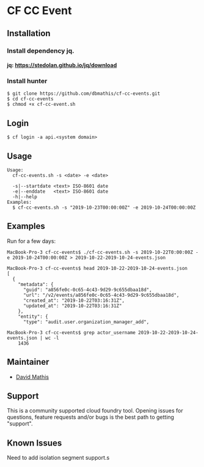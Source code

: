 # CF CC Event



## Installation

### Install dependency jq.

#### jq: https://stedolan.github.io/jq/download

### Install hunter
```
$ git clone https://github.com/dbmathis/cf-cc-events.git
$ cd cf-cc-events
$ chmod +x cf-cc-event.sh
```


## Login
```
$ cf login -a api.<system domain>
```


## Usage
```
Usage:
  cf-cc-events.sh -s <date> -e <date>

  -s|--startdate <text> ISO-8601 date
  -e|--enddate   <text> ISO-8601 date
  -h|--help
Examples:
  $ cf-cc-events.sh -s "2019-10-23T00:00:00Z" -e 2019-10-24T00:00:00Z
```


## Examples
Run for a few days:
```
MacBook-Pro-3 cf-cc-events$ ./cf-cc-events.sh -s 2019-10-22T0:00:00Z -e 2019-10-24T00:00:00Z > 2019-10-22-2019-10-24-events.json

MacBook-Pro-3 cf-cc-events$ head 2019-10-22-2019-10-24-events.json
[
  {
    "metadata": {
      "guid": "a856fe0c-0c65-4c43-9d29-9c655dbaa18d",
      "url": "/v2/events/a856fe0c-0c65-4c43-9d29-9c655dbaa18d",
      "created_at": "2019-10-22T03:16:31Z",
      "updated_at": "2019-10-22T03:16:31Z"
    },
    "entity": {
      "type": "audit.user.organization_manager_add",

MacBook-Pro-3 cf-cc-events$ grep actor_username 2019-10-22-2019-10-24-events.json | wc -l
    1436
```


## Maintainer

* [David Mathis](https://github.com/dbmathis)


## Support

This is a community supported cloud foundry tool. Opening issues for questions, feature requests and/or bugs is the best path to getting "support".


## Known Issues

Need to add isolation segment support.s
